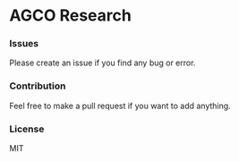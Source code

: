 # AGCO Research

### Issues

Please create an issue if you find any bug or error.

### Contribution

Feel free to make a pull request if you want to add anything.

### License

MIT
